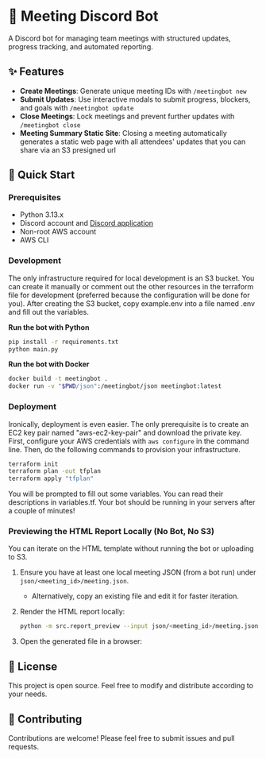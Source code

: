 # 🤖 Meeting Discord Bot

A Discord bot for managing team meetings with structured updates, progress tracking, and automated reporting.

## ✨ Features

- **Create Meetings**: Generate unique meeting IDs with `/meetingbot new`
- **Submit Updates**: Use interactive modals to submit progress, blockers, and goals with `/meetingbot update`
- **Close Meetings**: Lock meetings and prevent further updates with `/meetingbot close`
- **Meeting Summary Static Site**: Closing a meeting automatically generates a static web page with all attendees' updates that you can share via an S3 presigned url

## 🚀 Quick Start

### Prerequisites

- Python 3.13.x
- Discord account and [Discord application](https://discord.com/developers/docs/intro)
- Non-root AWS account
- AWS CLI

### Development

The only infrastructure required for local development is an S3 bucket. You can create it manually or comment out the other resources in the terraform file for development (preferred because the configuration will be done for you). After creating the S3 bucket, copy example.env into a file named .env and fill out the variables.

**Run the bot with Python**

```bash
pip install -r requirements.txt
python main.py
```

**Run the bot with Docker**

```bash
docker build -t meetingbot .
docker run -v "$PWD/json":/meetingbot/json meetingbot:latest
```

### Deployment

Ironically, deployment is even easier. The only prerequisite is to create an EC2 key pair named "aws-ec2-key-pair" and download the private key. First, configure your AWS credentials with `aws configure` in the command line. Then, do the following commands to provision your infrastructure.

```bash
terraform init
terraform plan -out tfplan
terraform apply "tfplan"
```

You will be prompted to fill out some variables. You can read their descriptions in variables.tf. Your bot should be running in your servers after a couple of minutes!

### Previewing the HTML Report Locally (No Bot, No S3)

You can iterate on the HTML template without running the bot or uploading to S3.

1. Ensure you have at least one local meeting JSON (from a bot run) under `json/<meeting_id>/meeting.json`.

   - Alternatively, copy an existing file and edit it for faster iteration.

2. Render the HTML report locally:

   ```bash
   python -m src.report_preview --input json/<meeting_id>/meeting.json --output preview.html
   ```

3. Open the generated file in a browser:

## 📝 License

This project is open source. Feel free to modify and distribute according to your needs.

## 🤝 Contributing

Contributions are welcome! Please feel free to submit issues and pull requests.
